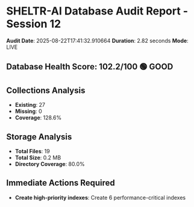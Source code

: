 # SHELTR-AI Database Audit Report - Session 12

**Audit Date**: 2025-08-22T17:41:32.910664
**Duration**: 2.82 seconds
**Mode**: LIVE

## Database Health Score: 102.2/100 🟢 GOOD

## Collections Analysis
- **Existing**: 27
- **Missing**: 0
- **Coverage**: 128.6%

## Storage Analysis
- **Total Files**: 19
- **Total Size**: 0.2 MB
- **Directory Coverage**: 80.0%

## Immediate Actions Required
- **Create high-priority indexes**: Create 6 performance-critical indexes

